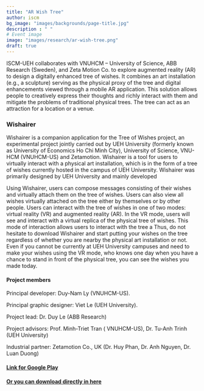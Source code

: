 ```yaml
---
title: "AR Wish Tree"
author: iscm
bg_image: "images/backgrounds/page-title.jpg"
description : " "
# Event image
image: "images/research/ar-wish-tree.png"
draft: true
---
```


ISCM-UEH collaborates with VNUHCM – University of Science, ABB Research (Sweden), and Zeta Motion Co. to explore augmented reality (AR) to design a digitally enhanced tree of wishes. It combines an art installation (e.g., a sculpture) serving as the physical proxy of the tree and digital enhancements viewed through a mobile AR application. This solution allows people to creatively express their thoughts and richly interact with them and mitigate the problems of traditional physical trees. The tree can act as an attraction for a location or a venue. 

### Wishairer

Wishairer is a companion application for the Tree of Wishes project, an experimental project jointly carried out by UEH University (formerly known as University of Economics Ho Chi Minh City), University of Science, VNU-HCM (VNUHCM-US) and Zetamotion. Wishairer is a tool for users to virtually interact with a physical art installation, which is in the form of a tree of wishes currently hosted in the campus of UEH University. Wishairer was primarily designed by UEH University and mainly developed

Using Wishairer, users can compose messages consisting of their wishes and virtually attach them on the tree of wishes. Users can also view all wishes virtually attached on the tree either by themselves or by other people. Users can interact with the tree of wishes in one of two modes: virtual reality (VR) and augmented reality (AR). In the VR mode, users will see and interact with a virtual replica of the physical tree of wishes. This mode of interaction allows users to interact with the tree a
Thus, do not hesitate to download Wishairer and start putting your wishes on the tree regardless of whether you are nearby the physical art installation or not. Even if you cannot be currently at UEH University campuses and need to make your wishes using the VR mode, who knows one day when you have a chance to stand in front of the physical tree, you can see the wishes you made today.

#### Project members
Principal developer: Duy-Nam Ly (VNUHCM-US).

Principal graphic designer: Viet Le (UEH University).

Project lead: Dr. Duy Le (ABB Research)

Project advisors: Prof. Minh-Triet Tran ( VNUHCM-US), Dr. Tu-Anh Trinh (UEH University)

Industrial partner: Zetamotion Co., UK (Dr. Huy Phan, Dr. Anh Nguyen, Dr. Luan Duong)

#### [Link for Google Play](https://play.google.com/store/apps/details?id=com.UEH.Wishairer&fbclid=IwAR3EjktsryWWdGEk3cu_1Cj26a5N_7hvo_HsdMt2krxfG4IfELdd8Md0zHM)

#### [Or you can download directly in here](https://drive.google.com/file/d/1vVvmpHMOUxNLrYW-ddFBW-i1OYjIedzc/view?usp=sharing)